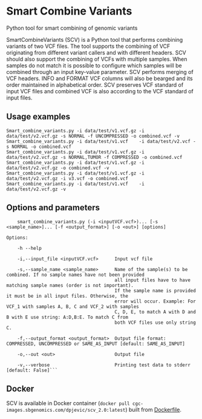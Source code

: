 # Smart Combine Variants

Python tool for smart combining of genomic variants

SmartCombineVariants (SCV) is a Python tool that performs combining variants of two VCF files. The tool supports the combining of VCF originating from different variant callers and with different headers. SCV should also support the combining of VCFs with multiple samples. When samples do not match it is possible to configure which samples will be combined through an input key-value parameter.
SCV performs merging of VCF headers. INFO and FORMAT VCF columns will also be bearged and its order maintained in alphabetical order. SCV preserves VCF standard of input VCF files and combined VCF is also according to the VCF standard of input files.

## Usage examples
```
Smart_combine_variants.py -i data/test/v1.vcf.gz -i data/test/v2.vcf.gz -s NORMAL -f UNCOMPRESSED -o combined.vcf -v
Smart_combine_variants.py -i data/test/v1.vcf    -i data/test/v2.vcf -s NORMAL -o combined.vcf
Smart_combine_variants.py -i data/test/v1.vcf.gz -i data/test/v2.vcf.gz -s NORMAL,TUMOR -f COMPRESSED -o combined.vcf
Smart_combine_variants.py -i data/test/v1.vcf.gz -i data/test/v2.vcf.gz -o combined.vcf -v
Smart_combine_variants.py -i data/test/v1.vcf.gz -i data/test/v2.vcf.gz -i v3.vcf -o combined.vcf
Smart_combine_variants.py -i data/test/v1.vcf    -i data/test/v2.vcf.gz -v
```

## Options and parameters
```
    smart_combine_variants.py (-i <inputVCF.vcf>)... [-s <sample_name>]... [-f <output_format>] [-o <out>] [options]

Options:

    -h --help

    -i,--input_file <inputVCF.vcf>      Input vcf file

    -s,--sample_name <sample_name>      Name of the sample(s) to be combined. If no sample names have not been provided
                                        all input files have to have matching sample names (order is not important).
                                        If the sample name is provided it must be in all input files. Otherwise, the
                                        error will occur. Example: For VCF_1 with samples A, B, C and VCF_2 with samples
                                        C, D, E, to match A with D and B with E use string: A:D,B:E. To match C from
                                        both VCF files use only string C.

    -f,--output_format <output_format>  Output file format: COMPRESSED, UNCOMPRESSED or SAME_AS_INPUT [default: SAME_AS_INPUT]

    -o,--out <out>                      Output file

    -v,--verbose                        Printing test data to stderr [default: False]```
```

## Docker
SCV is available in Docker container (```docker pull cgc-images.sbgenomics.com/dpjevic/scv_2.0:latest```) built from [Dockerfile](https://github.com/vladimirkovacevic/smart_combine_variants/blob/master/Docker/Dockerfile). 
